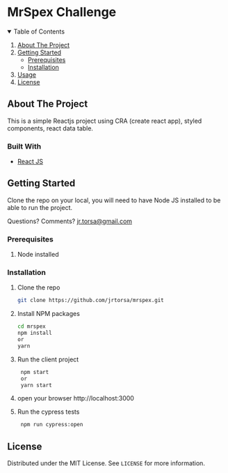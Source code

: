 # MrSpex Challenge

<!-- TABLE OF CONTENTS -->
<details open="open">
  <summary>Table of Contents</summary>
  <ol>
    <li>
      <a href="#about-the-project">About The Project</a>
    </li>
    <li>
      <a href="#getting-started">Getting Started</a>
      <ul>
        <li><a href="#prerequisites">Prerequisites</a></li>
        <li>
	        <a href="#installation">Installation</a>
        </li>
      </ul>
    </li>
    <li><a href="#usage">Usage</a></li>
    <li><a href="#license">License</a></li>
  </ol>
</details>

<!-- ABOUT THE PROJECT -->

## About The Project

This is a simple Reactjs project using CRA (create react app), styled components, react data table.

### Built With

- [React JS](https://reactjs.org/)

<!-- GETTING STARTED -->

## Getting Started

Clone the repo on your local, you will need to have Node JS installed to be able to run the project.

Questions? Comments?
jr.torsa@gmail.com

### Prerequisites

1. Node installed

### Installation

1. Clone the repo
   ```sh
   git clone https://github.com/jrtorsa/mrspex.git
   ```
2. Install NPM packages
   ```sh
   cd mrspex
   npm install
   or
   yarn
   ```
3. Run the client project
   ```sh
    npm start
    or
    yarn start
   ```
4. open your browser
   http://localhost:3000
   
5. Run the cypress tests
   ```sh
    npm run cypress:open
   ```

<!-- LICENSE -->

## License

Distributed under the MIT License. See `LICENSE` for more information.
